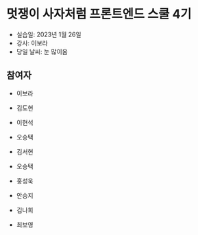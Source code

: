 # 멋쟁이 사자처럼 프론트엔드 스쿨 4기

- 실습일: 2023년 1월 26일
- 강사: 이보라
- 당일 날씨: 눈 많이옴

## 참여자

- 이보라

- 김도현

- 이현석

- 오승택

- 김서현

- 오승택

- 홍성욱

- 안승지

- 김나희

- 최보영

